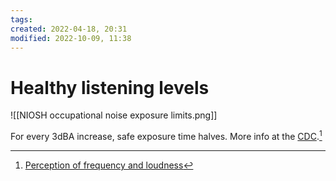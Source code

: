 ```yaml
---
tags: 
created: 2022-04-18, 20:31
modified: 2022-10-09, 11:38
---
```


# Healthy listening levels
![[NIOSH occupational noise exposure limits.png]]

For every 3dBA increase, safe exposure time halves. More info at the [CDC](https://www.cdc.gov/niosh/pubs/default.html).[^1]

[^1]: [Perception of frequency and loudness](https://www.fabfilter.com/learn/science-of-sound/perception-of-frequency-and-loudness?utm_source=pocket_mylist)